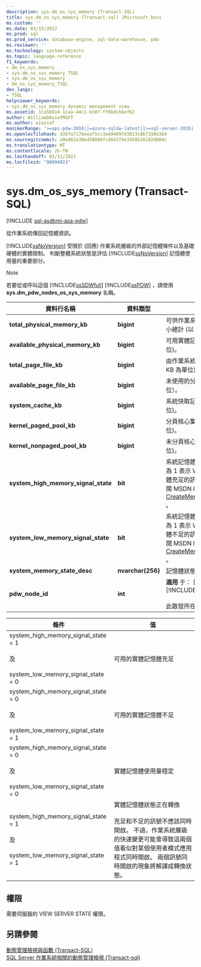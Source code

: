 ```yaml
---
description: sys.dm_os_sys_memory (Transact-SQL)
title: sys.dm_os_sys_memory (Transact-sql) |Microsoft Docs
ms.custom: ''
ms.date: 03/15/2017
ms.prod: sql
ms.prod_service: database-engine, sql-data-warehouse, pdw
ms.reviewer: ''
ms.technology: system-objects
ms.topic: language-reference
f1_keywords:
- dm_os_sys_memory
- sys.dm_os_sys_memory_TSQL
- sys.dm_os_sys_memory
- dm_os_sys_memory_TSQL
dev_langs:
- TSQL
helpviewer_keywords:
- sys.dm_os_sys_memory dynamic management view
ms.assetid: 1ca58814-1caa-44c1-b307-ff0bdcbbef62
author: WilliamDAssafMSFT
ms.author: wiassaf
monikerRange: '>=aps-pdw-2016||=azure-sqldw-latest||>=sql-server-2016||>=sql-server-linux-2017||=azuresqldb-mi-current'
ms.openlocfilehash: d3bfa7176eea75cc3a494097d3813c6b7198e364
ms.sourcegitcommit: a9e982e30e458866fcd64374e3458516182d604c
ms.translationtype: MT
ms.contentlocale: zh-TW
ms.lasthandoff: 01/11/2021
ms.locfileid: "98094023"
---
```

# <a name="sysdm_os_sys_memory-transact-sql"></a>sys.dm_os_sys_memory (Transact-SQL)
[!INCLUDE [sql-asdbmi-asa-pdw](../../includes/applies-to-version/sql-asdbmi-asa-pdw.md)]

  從作業系統傳回記憶體資訊。  
  
 [!INCLUDE[ssNoVersion](../../includes/ssnoversion-md.md)] 受限於 (回應) 作業系統層級的外部記憶體條件以及基礎硬體的實體限制。 判斷整體系統狀態是評估 [!INCLUDE[ssNoVersion](../../includes/ssnoversion-md.md)] 記憶體使用量的重要部分。  
  
> [!NOTE]  
>  若要從或呼叫這個 [!INCLUDE[ssSDWfull](../../includes/sssdwfull-md.md)] [!INCLUDE[ssPDW](../../includes/sspdw-md.md)] ，請使用 **sys.dm_pdw_nodes_os_sys_memory** 名稱。  
  
|資料行名稱|資料類型|描述|  
|-----------------|---------------|-----------------|  
|**total_physical_memory_kb**|**bigint**|可供作業系統使用之實體記憶體的大小總計 (以 KB 為單位)。|  
|**available_physical_memory_kb**|**bigint**|可用實體記憶體的大小 (以 KB 為單位)。|  
|**total_page_file_kb**|**bigint**|由作業系統回報之認可限制的大小 (以 KB 為單位)。|  
|**available_page_file_kb**|**bigint**|未使用的分頁檔總量（以 KB 為單位）。|  
|**system_cache_kb**|**bigint**|系統快取記憶體的總容量 (以 KB 為單位)。|  
|**kernel_paged_pool_kb**|**bigint**|分頁核心集區的總容量 (以 KB 為單位)。|  
|**kernel_nonpaged_pool_kb**|**bigint**|未分頁核心集區的總容量 (以 KB 為單位)。|  
|**system_high_memory_signal_state**|**bit**|系統記憶體資源充足通知的狀態。 值為 1 表示 Windows 已經設定了記憶體充足的訊號。 如需詳細資訊，請參閱 MSDN library 中的 [CreateMemoryResourceNotification](/windows/win32/api/memoryapi/nf-memoryapi-creatememoryresourcenotification) 。|  
|**system_low_memory_signal_state**|**bit**|系統記憶體資源不足通知的狀態。 值為 1 表示 Windows 已經設定了記憶體不足的訊號。 如需詳細資訊，請參閱 MSDN library 中的 [CreateMemoryResourceNotification](/windows/win32/api/memoryapi/nf-memoryapi-creatememoryresourcenotification) 。|  
|**system_memory_state_desc**|**nvarchar(256)**|記憶體狀態的描述。 請參閱下表。|  
|**pdw_node_id**|**int**|**適用** 于： [!INCLUDE[ssSDWfull](../../includes/sssdwfull-md.md)] 、 [!INCLUDE[ssPDW](../../includes/sspdw-md.md)]<br /><br /> 此散發所在之節點的識別碼。|  
  
|條件|值|  
|---------------|-----------|  
|system_high_memory_signal_state = 1<br /><br /> 及<br /><br /> system_low_memory_signal_state = 0|可用的實體記憶體充足|  
|system_high_memory_signal_state = 0<br /><br /> 及<br /><br /> system_low_memory_signal_state = 1|可用的實體記憶體不足|  
|system_high_memory_signal_state = 0<br /><br /> 及<br /><br /> system_low_memory_signal_state = 0|實體記憶體使用量穩定|  
|system_high_memory_signal_state = 1<br /><br /> 及<br /><br /> system_low_memory_signal_state = 1|實體記憶體狀態正在轉換<br /><br /> 充足和不足的訊號不應該同時開啟。 不過，作業系統層級的快速變更可能會導致這兩個值看似對某個使用者模式應用程式同時開啟。 兩個訊號同時開啟的現象將解譯成轉換狀態。|  
  
## <a name="permissions"></a>權限  
 需要伺服器的 VIEW SERVER STATE 權限。  
  
## <a name="see-also"></a>另請參閱  
 [動態管理檢視與函數 &#40;Transact-SQL&#41;](~/relational-databases/system-dynamic-management-views/system-dynamic-management-views.md)   
 [SQL Server 作業系統相關的動態管理檢視 &#40;Transact-sql&#41;](../../relational-databases/system-dynamic-management-views/sql-server-operating-system-related-dynamic-management-views-transact-sql.md)  
  
